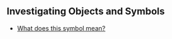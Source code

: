 ## Investigating Objects and Symbols
- [What does this symbol mean?](https://www.symbols.com/what-is-this-symbol.php)